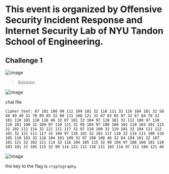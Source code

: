 # This event is organized by Offensive Security Incident Response and Internet Security Lab of NYU Tandon School of Engineering.

## Challenge 1

![image](https://github.com/user-attachments/assets/2775ba91-b922-4136-a868-187629dc2493)

>Solution

![image](https://github.com/user-attachments/assets/6eb4b008-1a7b-4a29-b038-ee4561785644)

chal file 

```
Cipher text: 87 101 108 99 111 109 101 32 116 111 32 116 104 101 32 50 48 49 49 32 78 89 85 32 80 111 108 121 32 67 83 65 87 32 67 84 70 32 101 118 101 110 116 46 32 87 101 32 104 97 118 101 32 112 108 97 110 110 101 100 32 109 97 110 121 32 99 104 97 108 108 101 110 103 101 115 32 102 111 114 32 121 111 117 32 97 110 100 32 119 101 32 104 111 112 101 32 121 111 117 32 104 97 118 101 32 102 117 110 32 115 111 108 118 105 110 103 32 116 104 101 109 32 97 108 108 46 32 84 104 101 32 107 101 121 32 102 111 114 32 116 104 105 115 32 99 104 97 108 108 101 110 103 101 32 105 115 32 99 114 121 112 116 111 103 114 97 112 104 121 46
```

![image](https://github.com/user-attachments/assets/4e9a207c-8143-48ab-9f71-a53176d5a17d)

the key to the flag is `cryptography`. 

```

```
